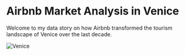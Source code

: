 # Airbnb Market Analysis in Venice
Welcome to my data story on how Airbnb transformed the tourism landscape of Venice over the last decade.

![Venice](../images/venice-cover.jpg)
